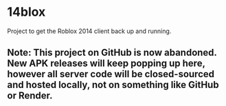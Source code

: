 # 14blox
Project to get the Roblox 2014 client back up and running.

## Note: This project on GitHub is now abandoned. New APK releases will keep popping up here, however all server code will be closed-sourced and hosted locally, not on something like GitHub or Render.
